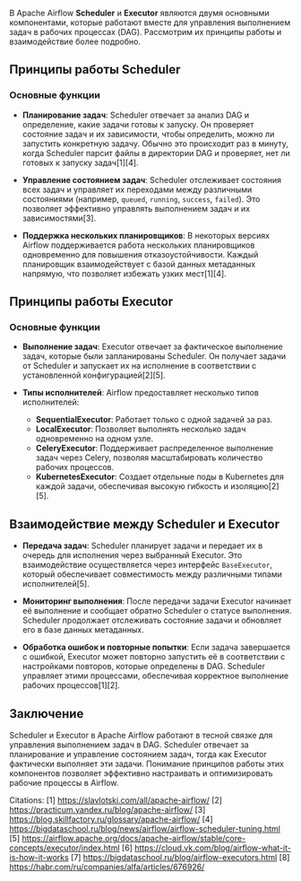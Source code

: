 В Apache Airflow **Scheduler** и **Executor** являются двумя основными компонентами, которые работают вместе для управления выполнением задач в рабочих процессах (DAG). Рассмотрим их принципы работы и взаимодействие более подробно.

## Принципы работы Scheduler

### Основные функции
- **Планирование задач**: Scheduler отвечает за анализ DAG и определение, какие задачи готовы к запуску. Он проверяет состояние задач и их зависимости, чтобы определить, можно ли запустить конкретную задачу. Обычно это происходит раз в минуту, когда Scheduler парсит файлы в директории DAG и проверяет, нет ли готовых к запуску задач[1][4].

- **Управление состоянием задач**: Scheduler отслеживает состояния всех задач и управляет их переходами между различными состояниями (например, `queued`, `running`, `success`, `failed`). Это позволяет эффективно управлять выполнением задач и их зависимостями[3].

- **Поддержка нескольких планировщиков**: В некоторых версиях Airflow поддерживается работа нескольких планировщиков одновременно для повышения отказоустойчивости. Каждый планировщик взаимодействует с базой данных метаданных напрямую, что позволяет избежать узких мест[1][4].

## Принципы работы Executor

### Основные функции
- **Выполнение задач**: Executor отвечает за фактическое выполнение задач, которые были запланированы Scheduler. Он получает задачи от Scheduler и запускает их на исполнение в соответствии с установленной конфигурацией[2][5].

- **Типы исполнителей**: Airflow предоставляет несколько типов исполнителей:
  - **SequentialExecutor**: Работает только с одной задачей за раз.
  - **LocalExecutor**: Позволяет выполнять несколько задач одновременно на одном узле.
  - **CeleryExecutor**: Поддерживает распределенное выполнение задач через Celery, позволяя масштабировать количество рабочих процессов.
  - **KubernetesExecutor**: Создает отдельные поды в Kubernetes для каждой задачи, обеспечивая высокую гибкость и изоляцию[2][5].

## Взаимодействие между Scheduler и Executor

- **Передача задач**: Scheduler планирует задачи и передает их в очередь для исполнения через выбранный Executor. Это взаимодействие осуществляется через интерфейс `BaseExecutor`, который обеспечивает совместимость между различными типами исполнителей[5].

- **Мониторинг выполнения**: После передачи задачи Executor начинает её выполнение и сообщает обратно Scheduler о статусе выполнения. Scheduler продолжает отслеживать состояние задачи и обновляет его в базе данных метаданных.

- **Обработка ошибок и повторные попытки**: Если задача завершается с ошибкой, Executor может повторно запустить её в соответствии с настройками повторов, которые определены в DAG. Scheduler управляет этими процессами, обеспечивая корректное выполнение рабочих процессов[1][2].

## Заключение

Scheduler и Executor в Apache Airflow работают в тесной связке для управления выполнением задач в DAG. Scheduler отвечает за планирование и управление состоянием задач, тогда как Executor фактически выполняет эти задачи. Понимание принципов работы этих компонентов позволяет эффективно настраивать и оптимизировать рабочие процессы в Airflow.

Citations:
[1] https://slavlotski.com/all/apache-airflow/
[2] https://practicum.yandex.ru/blog/apache-airflow/
[3] https://blog.skillfactory.ru/glossary/apache-airflow/
[4] https://bigdataschool.ru/blog/news/airflow/airflow-scheduler-tuning.html
[5] https://airflow.apache.org/docs/apache-airflow/stable/core-concepts/executor/index.html
[6] https://cloud.vk.com/blog/airflow-what-it-is-how-it-works
[7] https://bigdataschool.ru/blog/airflow-executors.html
[8] https://habr.com/ru/companies/alfa/articles/676926/